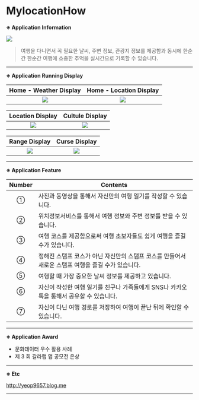 # MylocationHow

**※ Application Information**

![](http://blogfiles.naver.net/20151231_287/yeop9657_14515574747774gRv7_PNG/MyLocationHow.png)

> 여행을 다니면서 꼭 필요한 날씨, 주변 정보, 관광지 정보를 제공함과 동시에 한순간 한순간 여행에 소중한 추억을 실시간으로 기록할 수 있습니다.

* * *

**※ Application Running Display**

Home - Weather Display             |  Home - Location Display
:-------------------------:|:-------------------------:
![](http://blogfiles.naver.net/20151231_93/yeop9657_14515577268325i1mF_JPEG/Sidesync_capture_20151231192732_1.jpg)  |  ![](http://blogfiles.naver.net/20151231_144/yeop9657_1451557726931fHxq4_JPEG/Sidesync_capture_20151231192736_1.jpg)

Location Display             |  Cultule Display
:-------------------------:|:-------------------------:
![](http://blogfiles.naver.net/20151231_10/yeop9657_1451557727066o54Br_JPEG/Sidesync_capture_20151231192749_1.jpg)  |  ![](http://blogfiles.naver.net/20151231_164/yeop9657_1451557727148nBDIF_JPEG/Sidesync_capture_20151231192800_1.jpg)

Range Display             |  Curse Display
:-------------------------:|:-------------------------:
![](http://blogfiles.naver.net/20151231_102/yeop9657_1451557727271tc8qt_JPEG/Sidesync_capture_20151231192809_1.jpg)  |  ![](http://blogfiles.naver.net/20151231_193/yeop9657_1451557727347F645i_JPEG/Sidesync_capture_20151231192818_1.jpg)

* * *

**※ Application Feature**


|Number|Contents|
|:-:|-----------------------------------------------------------|
|①| 사진과 동영상을 통해서 자신만의 여행 일기를 작성할 수 있습니다.|
|②| 위치정보서비스를 통해서 여행 정보와 주변 정보를 받을 수 있습니다.|
|③| 여행 코스를 제공함으로써 여행 초보자들도 쉽게 여행을 즐길 수가 있습니다.|
|④| 정해진 스탬프 코스가 아닌 자신만의 스탬프 코스를 만들어서 새로운 스탬프 여행을 즐길 수가 있습니다.|
|⑤| 여행할 때 가장 중요한 날씨 정보를 제공하고 있습니다.|
|⑥| 자신이 작성한 여행 일기를 친구나 가족들에게 SNS나 카카오톡을 통해서 공유할 수 있습니다.|
|⑦| 자신이 다닌 여행 경로를 저장하여 여행이 끝난 뒤에 확인할 수 있습니다.|


* * *

**※ Application Award**

* 문화데이터 우수 활용 사례
* 제 3 회 갈라랩 앱 공모전 은상

* * *

**※ Etc**

http://yeop9657.blog.me

* * *

